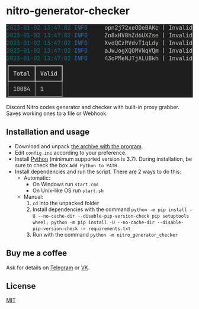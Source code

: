 # nitro-generator-checker

![Screenshot](screenshot.png)

Discord Nitro codes generator and checker with built-in proxy grabber. Saves working ones to a file or Webhook.

## Installation and usage

- Download and unpack [the archive with the program](https://github.com/monosans/nitro-generator-checker/archive/refs/heads/main.zip).
- Edit `config.ini` according to your preference.
- Install [Python](https://python.org/downloads) (minimum supported version is 3.7). During installation, be sure to check the box `Add Python to PATH`.
- Install dependencies and run the script. There are 2 ways to do this:
  - Automatic:
    - On Windows run `start.cmd`
    - On Unix-like OS run `start.sh`
  - Manual:
    1. `cd` into the unpacked folder
    1. Install dependencies with the command `python -m pip install -U --no-cache-dir --disable-pip-version-check pip setuptools wheel; python -m pip install -U --no-cache-dir --disable-pip-version-check -r requirements.txt`
    1. Run with the command `python -m nitro_generator_checker`

## Buy me a coffee

Ask for details on [Telegram](https://t.me/monosans) or [VK](https://vk.com/id607137534).

## License

[MIT](LICENSE)
